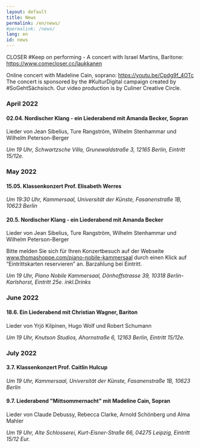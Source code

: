 ```yaml
---
layout: default
title: News
permalink: /en/news/
#permalink: /news/
lang: en
id: news
---
```


CLOSER #Keep on performing - A concert with Israel Martins, Baritone: https://www.comecloser.cc/laukkanen  

Online concert with Madeline Cain, soprano: https://youtu.be/Cpdg9f_4OTc  
The concert is sponsored by the #KulturDigital campaign created by #SoGehtSächsisch. Our video production is by Culiner Creative Circle.  

### April 2022

#### 02.04. Nordischer Klang - ein Liederabend mit Amanda Becker, Sopran

Lieder von Jean Sibelius, Ture Rangström, Wilhelm Stenhammar und Wilhelm Peterson-Berger

_Um 19 Uhr, Schwartzsche Villa, Grunewaldstraße 3, 12165 Berlin, Eintritt 15/12e._ 

### May 2022

#### 15.05. Klassenkonzert Prof. Elisabeth Werres 

_Um 19:30 Uhr, Kammersaal, Universität der Künste, Fasanenstraße 1B, 10623 Berlin_

#### 20.5. Nordischer Klang - ein Liederabend mit Amanda Becker

Lieder von Jean Sibelius, Ture Rangström, Wilhelm Stenhammar und Wilhelm Peterson-Berger 

Bitte melden Sie sich für Ihren Konzertbesuch auf der Webseite www.thomashoppe.com/piano-nobile-kammersaal durch einen Klick auf  “Eintrittskarten reservieren” an. Barzahlung bei Eintritt. 

_Um 19 Uhr, Piano Nobile Kammersaal, Dönhoffstrasse 39, 10318 Berlin-Karlshorst, Eintritt 25e. inkl.Drinks_ 

### June 2022

#### 18.6. Ein Liederabend mit Christian Wagner, Bariton

Lieder von Yrjö Kilpinen, Hugo Wolf und Robert Schumann

_Um 19 Uhr, Knutson Studios, Ahornstraße 6, 12163 Berlin, Eintritt 15/12e._

### July 2022 

#### 3.7. Klassenkonzert Prof. Caitlin Hulcup 

_Um 19 Uhr, Kammersaal, Universität der Künste, Fasanenstraße 1B, 10623 Berlin_ 

#### 9.7. Liederabend "Mittsommernacht" mit Madeline Cain, Sopran 

Lieder von Claude Debussy, Rebecca Clarke, Arnold Schönberg und Alma Mahler 

_Um 19 Uhr, Alte Schlosserei, Kurt-Eisner-Straße 66, 04275 Leipzig, Eintritt 15/12 Eur._ 


